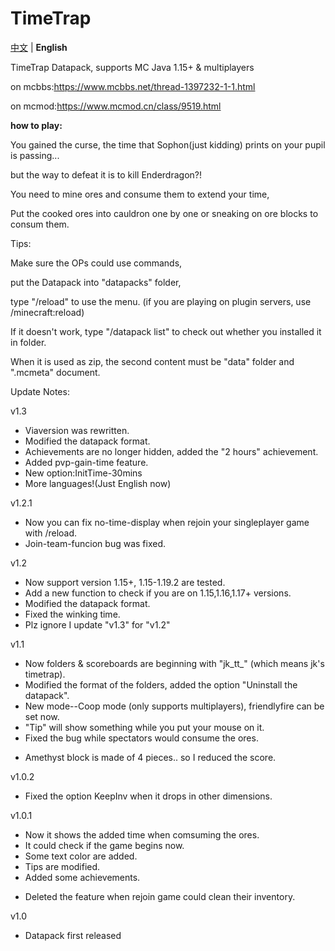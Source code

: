 # TimeTrap

[中文](https://github.com/JesKi13567/TimeTrap/blob/main/README.md) | **English**

TimeTrap Datapack, supports MC Java 1.15+ & multiplayers

on mcbbs:https://www.mcbbs.net/thread-1397232-1-1.html

on mcmod:https://www.mcmod.cn/class/9519.html

**how to play:**

You gained the curse, the time that Sophon(just kidding) prints on your pupil is passing...

but the way to defeat it is to kill Enderdragon?!


You need to mine ores and consume them to extend your time,

Put the cooked ores into cauldron one by one or sneaking on ore blocks to consum them.

Tips:

Make sure the OPs could use commands,

put the Datapack into "datapacks" folder,

type "/reload" to use the menu. (if you are playing on plugin servers, use /minecraft:reload)

If it doesn't work, type "/datapack list" to check out whether you installed it in folder.

When it is used as zip, the second content must be "data" folder and ".mcmeta" document.


Update Notes:

v1.3
+ Viaversion was rewritten.
+ Modified the datapack format.
+ Achievements are no longer hidden, added the "2 hours" achievement.
+ Added pvp-gain-time feature.
+ New option:InitTime-30mins
+ More languages!(Just English now)


v1.2.1
+ Now you can fix no-time-display when rejoin your singleplayer game with /reload.
+ Join-team-funcion bug was fixed.


v1.2

+ Now support version 1.15+, 1.15-1.19.2 are tested.
+ Add a new function to check if you are on 1.15,1.16,1.17+ versions.
+ Modified the datapack format.
+ Fixed the winking time.
+ Plz ignore I update "v1.3" for "v1.2"


v1.1

+ Now folders & scoreboards are beginning with "jk_tt_" (which means jk's timetrap).
+ Modified the format of the folders, added the option "Uninstall the datapack".
+ New mode--Coop mode (only supports multiplayers), friendlyfire can be set now.
+ "Tip" will show something while you put your mouse on it.
+ Fixed the bug while spectators would consume the ores.
- Amethyst block is made of 4 pieces.. so I reduced the score.


v1.0.2

+ Fixed the option KeepInv when it drops in other dimensions.


v1.0.1

+ Now it shows the added time when comsuming the ores.
+ It could check if the game begins now.
+ Some text color are added.
+ Tips are modified.
+ Added some achievements.
- Deleted the feature when rejoin game could clean their inventory.

v1.0

+ Datapack first released